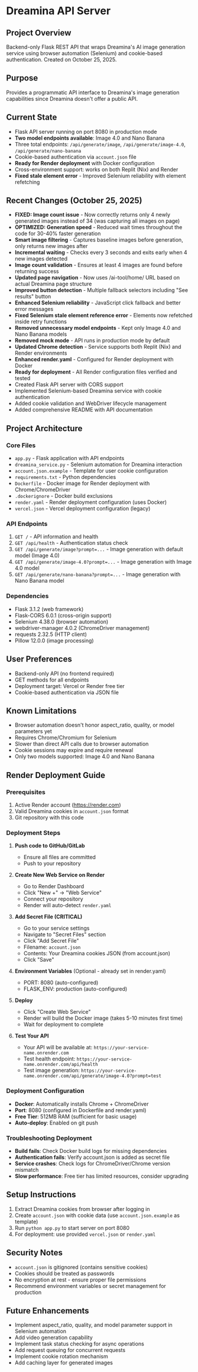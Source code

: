 # Dreamina API Server

## Project Overview
Backend-only Flask REST API that wraps Dreamina's AI image generation service using browser automation (Selenium) and cookie-based authentication. Created on October 25, 2025.

## Purpose
Provides a programmatic API interface to Dreamina's image generation capabilities since Dreamina doesn't offer a public API.

## Current State
- Flask API server running on port 8080 in production mode
- **Two model endpoints available**: Image 4.0 and Nano Banana
- Three total endpoints: `/api/generate/image`, `/api/generate/image-4.0`, `/api/generate/nano-banana`
- Cookie-based authentication via `account.json` file
- **Ready for Render deployment** with Docker configuration
- Cross-environment support: works on both Replit (Nix) and Render
- **Fixed stale element error** - Improved Selenium reliability with element refetching

## Recent Changes (October 25, 2025)
- **FIXED: Image count issue** - Now correctly returns only 4 newly generated images instead of 34 (was capturing all images on page)
- **OPTIMIZED: Generation speed** - Reduced wait times throughout the code for 30-40% faster generation
- **Smart image filtering** - Captures baseline images before generation, only returns new images after
- **Incremental waiting** - Checks every 3 seconds and exits early when 4 new images detected
- **Image count validation** - Ensures at least 4 images are found before returning success
- **Updated page navigation** - Now uses /ai-tool/home/ URL based on actual Dreamina page structure
- **Improved button detection** - Multiple fallback selectors including "See results" button
- **Enhanced Selenium reliability** - JavaScript click fallback and better error messages
- **Fixed Selenium stale element reference error** - Elements now refetched inside retry functions
- **Removed unnecessary model endpoints** - Kept only Image 4.0 and Nano Banana models
- **Removed mock mode** - API runs in production mode by default
- **Updated Chrome detection** - Service supports both Replit (Nix) and Render environments
- **Enhanced render.yaml** - Configured for Render deployment with Docker
- **Ready for deployment** - All Render configuration files verified and tested
- Created Flask API server with CORS support
- Implemented Selenium-based Dreamina service with cookie authentication
- Added cookie validation and WebDriver lifecycle management
- Added comprehensive README with API documentation

## Project Architecture

### Core Files
- `app.py` - Flask application with API endpoints
- `dreamina_service.py` - Selenium automation for Dreamina interaction
- `account.json.example` - Template for user cookie configuration
- `requirements.txt` - Python dependencies
- `Dockerfile` - Docker image for Render deployment with Chrome/ChromeDriver
- `.dockerignore` - Docker build exclusions
- `render.yaml` - Render deployment configuration (uses Docker)
- `vercel.json` - Vercel deployment configuration (legacy)

### API Endpoints
1. `GET /` - API information and health
2. `GET /api/health` - Authentication status check
3. `GET /api/generate/image?prompt=...` - Image generation with default model (Image 4.0)
4. `GET /api/generate/image-4.0?prompt=...` - Image generation with Image 4.0 model
5. `GET /api/generate/nano-banana?prompt=...` - Image generation with Nano Banana model

### Dependencies
- Flask 3.1.2 (web framework)
- Flask-CORS 6.0.1 (cross-origin support)
- Selenium 4.38.0 (browser automation)
- webdriver-manager 4.0.2 (ChromeDriver management)
- requests 2.32.5 (HTTP client)
- Pillow 12.0.0 (image processing)

## User Preferences
- Backend-only API (no frontend required)
- GET methods for all endpoints
- Deployment target: Vercel or Render free tier
- Cookie-based authentication via JSON file

## Known Limitations
- Browser automation doesn't honor aspect_ratio, quality, or model parameters yet
- Requires Chrome/Chromium for Selenium
- Slower than direct API calls due to browser automation
- Cookie sessions may expire and require renewal
- Only two models supported: Image 4.0 and Nano Banana

## Render Deployment Guide

### Prerequisites
1. Active Render account (https://render.com)
2. Valid Dreamina cookies in `account.json` format
3. Git repository with this code

### Deployment Steps
1. **Push code to GitHub/GitLab**
   - Ensure all files are committed
   - Push to your repository

2. **Create New Web Service on Render**
   - Go to Render Dashboard
   - Click "New +" → "Web Service"
   - Connect your repository
   - Render will auto-detect `render.yaml`

3. **Add Secret File (CRITICAL)**
   - Go to your service settings
   - Navigate to "Secret Files" section
   - Click "Add Secret File"
   - Filename: `account.json`
   - Contents: Your Dreamina cookies JSON (from account.json)
   - Click "Save"

4. **Environment Variables** (Optional - already set in render.yaml)
   - PORT: 8080 (auto-configured)
   - FLASK_ENV: production (auto-configured)

5. **Deploy**
   - Click "Create Web Service"
   - Render will build the Docker image (takes 5-10 minutes first time)
   - Wait for deployment to complete

6. **Test Your API**
   - Your API will be available at: `https://your-service-name.onrender.com`
   - Test health endpoint: `https://your-service-name.onrender.com/api/health`
   - Test image generation: `https://your-service-name.onrender.com/api/generate/image-4.0?prompt=test`

### Deployment Configuration
- **Docker**: Automatically installs Chrome + ChromeDriver
- **Port**: 8080 (configured in Dockerfile and render.yaml)
- **Free Tier**: 512MB RAM (sufficient for basic usage)
- **Auto-deploy**: Enabled on git push

### Troubleshooting Deployment
- **Build fails**: Check Docker build logs for missing dependencies
- **Authentication fails**: Verify account.json is added as secret file
- **Service crashes**: Check logs for ChromeDriver/Chrome version mismatch
- **Slow performance**: Free tier has limited resources, consider upgrading

## Setup Instructions
1. Extract Dreamina cookies from browser after logging in
2. Create `account.json` with cookie data (use `account.json.example` as template)
3. Run `python app.py` to start server on port 8080
4. For deployment: use provided `vercel.json` or `render.yaml`

## Security Notes
- `account.json` is gitignored (contains sensitive cookies)
- Cookies should be treated as passwords
- No encryption at rest - ensure proper file permissions
- Recommend environment variables or secret management for production

## Future Enhancements
- Implement aspect_ratio, quality, and model parameter support in Selenium automation
- Add video generation capability
- Implement task status checking for async operations
- Add request queuing for concurrent requests
- Implement cookie rotation mechanism
- Add caching layer for generated images
